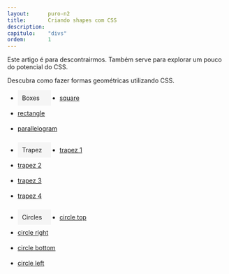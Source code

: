```yaml
---
layout:      puro-n2
title:       Criando shapes com CSS
description:
capitulo:    "divs"
ordem:       1
---
```


Este artigo é para descontrairmos. Também serve para explorar um pouco do potencial do CSS.

Descubra como fazer formas geométricas utilizando CSS.


<style>
.titulo-item {
    float: left;
    margin-right: 20px;
    padding: 0 10px;
    width: 4em;
    background-color: #f5f5f5;
}
li {
    line-height: 2.5em;
}
</style>


<ul class="nav">
  <li class="nav-item titulo-item" >Boxes</li>
  <li class="nav-item">
    <a class="nav-link" href="box-square/">square</a>
  </li>
  <li class="nav-item">
    <a class="nav-link" href="box-rectangle/">rectangle</a>
  </li>
  <li class="nav-item">
    <a class="nav-link" href="box-parallelogram/">parallelogram</a>
  </li>
</ul>


<ul class="nav">
  <li class="nav-item titulo-item" >Trapez</li>
  <li class="nav-item">
    <a class="nav-link" href="trapez-1/">trapez 1</a>
  </li>
  <li class="nav-item">
    <a class="nav-link" href="trapez-2/">trapez 2</a>
  </li>
  <li class="nav-item">
    <a class="nav-link" href="trapez-3/">trapez 3</a>
  </li>
  <li class="nav-item">
    <a class="nav-link" href="trapez-4/">trapez 4</a>
  </li>
</ul>

<ul class="nav">
  <li class="nav-item titulo-item" >Circles</li>
  <li class="nav-item">
    <a class="nav-link" href="circle-top/">circle top</a>
  </li>
  <li class="nav-item">
    <a class="nav-link" href="circle-right/">circle right</a>
  </li>
  <li class="nav-item">
    <a class="nav-link" href="circle-bottom/">circle bottom</a>
  </li>
  <li class="nav-item">
    <a class="nav-link" href="circle-left/">circle left</a>
  </li>
</ul>
